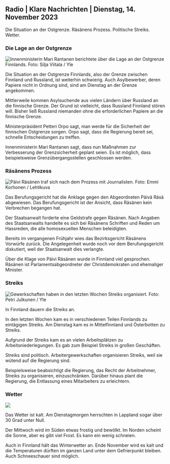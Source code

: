 ## Radio \| Klare Nachrichten \| Dienstag, 14. November 2023

Die Situation an der Ostgrenze. Räsänens Prozess. Politische Streiks. Wetter.

### Die Lage an der Ostgrenze

![Innenministerin Mari Rantanen berichtete über die Lage an der Ostgrenze Finnlands. Foto: Silja Viitala / Yle](https://images.cdn.yle.fi/image/upload/c_crop,h_2035,w_3619,x_0,y_102/ar_1.7777777777777777,c_fill,g_faces,h_675,w_1200/dpr_1.0/q_auto:eco/f_auto/fl_lossy/v1699539222/39-1186974652d2d84065b6)

Die Situation an der Ostgrenze Finnlands, also der Grenze zwischen Finnland und Russland, ist weiterhin schwierig. Auch Asylbewerber, deren Papiere nicht in Ordnung sind, sind am Dienstag an der Grenze angekommen.

Mittlerweile kommen Asylsuchende aus vielen Ländern über Russland an die finnische Grenze. Der Grund ist vielleicht, dass Russland Finnland stören will. Bisher ließ Russland niemanden ohne die erforderlichen Papiere an die finnische Grenze.

Ministerpräsident Petteri Orpo sagt, man werde für die Sicherheit der finnischen Ostgrenze sorgen. Orpo sagt, dass die Regierung bereit sei, schnelle Entscheidungen zu treffen.

Innenministerin Mari Rantanen sagt, dass nun Maßnahmen zur Verbesserung der Grenzsicherheit geplant seien. Es ist möglich, dass beispielsweise Grenzübergangsstellen geschlossen werden.

### Räsänens Prozess

![Päivi Räsänen traf sich nach dem Prozess mit Journalisten. Foto: Emmi Korhonen / Lehtikuva](https://images.cdn.yle.fi/image/upload/c_crop,h_2874,w_5110,x_10,y_131/ar_1.7777777777777777,c_fill,g_faces,h_675,w_1200/dpr_1.0/q_auto:eco/f_auto/fl_lossy/v1699970382/39-1200146655334491cf27)

Das Berufungsgericht hat die Anklage gegen den Abgeordneten Päivä Räsä abgewiesen. Das Berufungsgericht ist der Ansicht, dass Räsänen kein Verbrechen begangen hat.

Der Staatsanwalt forderte eine Geldstrafe gegen Räsänen. Nach Angaben des Staatsanwalts handelte es sich bei Räsänens Schriften und Reden um Hassreden, die alle homosexuellen Menschen beleidigten.

Bereits im vergangenen Frühjahr wies das Bezirksgericht Räsänens Vorwürfe zurück. Die Angelegenheit wurde noch vor dem Berufungsgericht diskutiert, weil der Staatsanwalt dies verlangte.

Über die Klage von Päivi Räsänen wurde in Finnland viel gesprochen. Räsänen ist Parlamentsabgeordneter der Christdemokraten und ehemaliger Minister.

### Streiks

![Gewerkschaften haben in den letzten Wochen Streiks organisiert. Foto: Petri Julkunen / Yle](https://images.cdn.yle.fi/image/upload/c_crop,h_2268,w_4031,x_0,y_79/ar_1.7777777777777777,c_fill,g_faces,h_675,w_1200/dpr_1.0/q_auto:eco/f_auto/fl_lossy/v1699516057/39-1197941654c8e0786a42)

In Finnland dauern die Streiks an.

In den letzten Wochen kam es in verschiedenen Teilen Finnlands zu eintägigen Streiks. Am Dienstag kam es in Mittelfinnland und Österbotten zu Streiks.

Aufgrund der Streiks kam es an vielen Arbeitsplätzen zu Arbeitsniederlegungen. Es gab zum Beispiel Streiks in großen Geschäften.

Streiks sind politisch. Arbeitergewerkschaften organisieren Streiks, weil sie wütend auf die Regierung sind.

Beispielsweise beabsichtigt die Regierung, das Recht der Arbeitnehmer, Streiks zu organisieren, einzuschränken. Darüber hinaus plant die Regierung, die Entlassung eines Mitarbeiters zu erleichtern.

### Wetter

![](https://images.cdn.yle.fi/image/upload/c_crop,h_1080,w_1919,x_0,y_0/ar_1.7777777777777777,c_fill,g_faces,h_675,w_1200/dpr_1.0/q_auto:eco/f_auto/fl_lossy/v1699978341/39-120060665539c47bcdf6)

Das Wetter ist kalt. Am Dienstagmorgen herrschten in Lappland sogar über 30 Grad unter Null.

Der Mittwoch wird im Süden etwas frostig und bewölkt. Im Norden scheint die Sonne, aber es gibt viel Frost. Es kann ein wenig schneien.

Auch in Finnland hält das Winterwetter an. Ende November wird es kalt und die Temperaturen dürften im ganzen Land unter dem Gefrierpunkt bleiben. Auch Schneeschauer sind möglich.